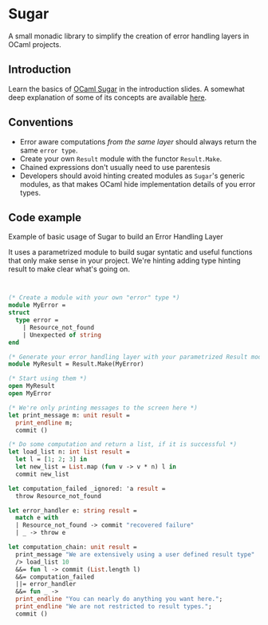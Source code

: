 Sugar
==========

A small monadic library to simplify the creation of error handling layers in
OCaml projects.


Introduction
------------

Learn the basics of [OCaml Sugar](https://dl.dropboxusercontent.com/u/9364054/OCaml/OCaml_Sugar.pdf) in the introduction slides. A somewhat deep explanation of some of its concepts are
available [here](https://dl.dropboxusercontent.com/u/9364054/OCaml/Bindings_Condicionais.pdf).


Conventions
-----------

- Error aware computations *from the same layer* should always return the same ```error type```.
- Create your own ```Result``` module with the functor  ```Result.Make```.
- Chained expressions don't usually need to use parentesis
- Developers should avoid hinting created modules as ```Sugar```'s generic modules,
as that makes OCaml hide implementation details of you error types.


Code example
------------

Example of basic usage of Sugar to build an Error Handling Layer

It uses a parametrized module to build sugar syntatic and useful functions
that only make sense in your project.  We're hinting adding type hinting result
to make clear what's going on.


```ocaml


(* Create a module with your own "error" type *)
module MyError =
struct
  type error =
    | Resource_not_found
    | Unexpected of string
end

(* Generate your error handling layer with your parametrized Result module *)
module MyResult = Result.Make(MyError)

(* Start using them *)
open MyResult
open MyError

(* We're only printing messages to the screen here *)
let print_message m: unit result =
  print_endline m;
  commit ()

(* Do some computation and return a list, if it is successful *)
let load_list n: int list result =
  let l = [1; 2; 3] in
  let new_list = List.map (fun v -> v * n) l in
  commit new_list

let computation_failed _ignored: 'a result =
  throw Resource_not_found

let error_handler e: string result =
  match e with
  | Resource_not_found -> commit "recovered failure"
  | _ -> throw e

let computation_chain: unit result =
  print_message "We are extensively using a user defined result type"
  /> load_list 10
  &&= fun l -> commit (List.length l)
  &&= computation_failed
  ||= error_handler
  &&= fun _ ->
  print_endline "You can nearly do anything you want here.";
  print_endline "We are not restricted to result types.";
  commit ()
```
